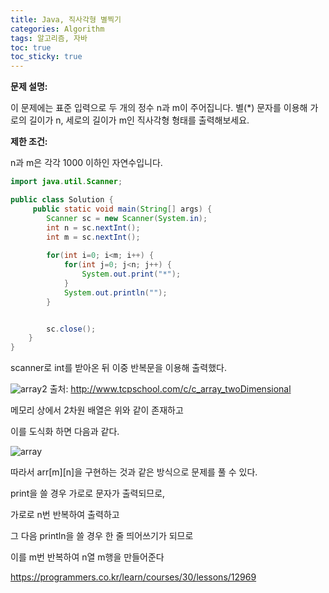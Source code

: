 ```yaml
---
title: Java, 직사각형 별찍기
categories: Algorithm
tags: 알고리즘, 자바
toc: true
toc_sticky: true
---
```


**문제 설명:**

이 문제에는 표준 입력으로 두 개의 정수 n과 m이 주어집니다.
별(*) 문자를 이용해 가로의 길이가 n, 세로의 길이가 m인 직사각형 형태를 출력해보세요.

**제한 조건:**

n과 m은 각각 1000 이하인 자연수입니다.

```java
import java.util.Scanner;

public class Solution {
     public static void main(String[] args) {
        Scanner sc = new Scanner(System.in);
        int n = sc.nextInt();
        int m = sc.nextInt();
        
        for(int i=0; i<m; i++) {
            for(int j=0; j<n; j++) {
                System.out.print("*");               
            }
            System.out.println("");
        }


        sc.close();
    }
}
```

scanner로 int를 받아온 뒤 이중 반복문을 이용해 출력했다.



![array2](https://user-images.githubusercontent.com/96677719/149496780-33e405e0-2ea9-43cb-88f8-b766bc58b0ee.png)
출처: http://www.tcpschool.com/c/c_array_twoDimensional

메모리 상에서 2차원 배열은 위와 같이 존재하고

이를 도식화 하면 다음과 같다.


![array](https://user-images.githubusercontent.com/96677719/149496541-5557b623-97cf-4557-896f-cf7fbf7184a8.png)

따라서 arr[m][n]을 구현하는 것과 같은 방식으로 문제를 풀 수 있다.

print을 쓸 경우 가로로 문자가 출력되므로, 

가로로 n번 반복하여 출력하고


그 다음 println을 쓸 경우 한 줄 띄어쓰기가 되므로 

이를 m번 반복하여 n열 m행을 만들어준다



 
https://programmers.co.kr/learn/courses/30/lessons/12969